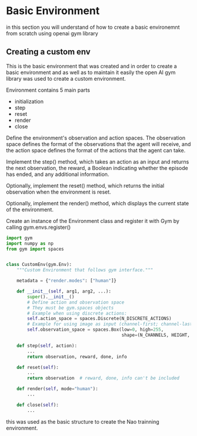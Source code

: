 
# Basic Environment

in this section you will understand of how to create a basic environemnt from scratch using openai gym library

## Creating a custom env

This is the basic environment that was created and in order to create a basic environment and as well
as to maintain it easily the open AI gym library was used to create a custom environment.

Environment contains 5 main parts 

- initialization
- step
- reset
- render
- close


Define the environment's observation and action spaces. The observation space defines the format of the observations that the agent will receive, and the action space defines the format of the actions that the agent can take.

Implement the step() method, which takes an action as an input and returns the next observation, the reward, a Boolean indicating whether the episode has ended, and any additional information.

Optionally, implement the reset() method, which returns the initial observation when the environment is reset.

Optionally, implement the render() method, which displays the current state of the environment.

Create an instance of the Environment class and register it with Gym by calling gym.envs.register()


```python
import gym
import numpy as np
from gym import spaces


class CustomEnv(gym.Env):
    """Custom Environment that follows gym interface."""

    metadata = {"render.modes": ["human"]}

    def __init__(self, arg1, arg2, ...):
        super().__init__()
        # Define action and observation space
        # They must be gym.spaces objects
        # Example when using discrete actions:
        self.action_space = spaces.Discrete(N_DISCRETE_ACTIONS)
        # Example for using image as input (channel-first; channel-last also works):
        self.observation_space = spaces.Box(low=0, high=255,
                                            shape=(N_CHANNELS, HEIGHT, WIDTH), dtype=np.uint8)

    def step(self, action):
        ...
        return observation, reward, done, info

    def reset(self):
        ...
        return observation  # reward, done, info can't be included

    def render(self, mode="human"):
        ...

    def close(self):
        ...
```

this was used as the basic structure to create the Nao trainning environment.
